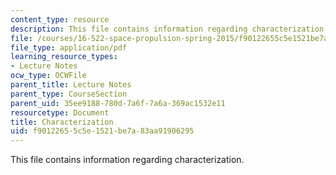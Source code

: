 ```yaml
---
content_type: resource
description: This file contains information regarding characterization.
file: /courses/16-522-space-propulsion-spring-2015/f90122655c5e1521be7a83aa91906295_MIT16_522S15_Charac.pdf
file_type: application/pdf
learning_resource_types:
- Lecture Notes
ocw_type: OCWFile
parent_title: Lecture Notes
parent_type: CourseSection
parent_uid: 35ee9188-780d-7a6f-7a6a-369ac1532e11
resourcetype: Document
title: Characterization
uid: f9012265-5c5e-1521-be7a-83aa91906295
---
```

This file contains information regarding characterization.

